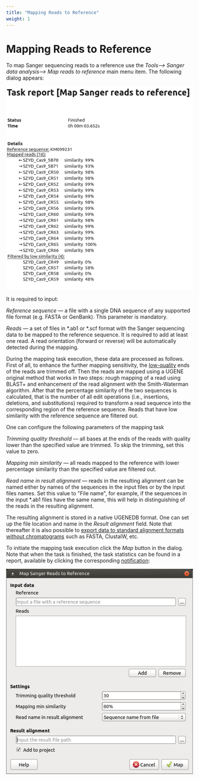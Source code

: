 ```yaml
---
title: "Mapping Reads to Reference"
weight: 1
---
```



# Mapping Reads to Reference

To map Sanger sequencing reads to a reference use the _Tools–> Sanger data analysis–> Map reads to reference_ main menu item. The following dialog appears:


![](/images/65929762/65929763.png)

It is required to input:

_Reference sequence_ — a file with a single DNA sequence of any supported file format (e.g. FASTA or GenBank). This parameter is mandatory.

_Reads_ — a set of files in \*.ab1 or \*.scf format with the Sanger sequencing data to be mapped to the reference sequence. It is required to add at least one read. A read orientation (forward or reverse) will be automatically detected during the mapping.

During the mapping task execution, these data are processed as follows. First of all, to enhance the further mapping sensitivity, the [low-quality](https://en.wikipedia.org/wiki/Phred_quality_score) ends of the reads are trimmed off. Then the reads are mapped using a UGENE original method that works in two steps: rough mapping of a read using BLAST+ and enhancement of the read alignment with the Smith-Waterman algorithm. After that the percentage similarity of the two sequences is calculated, that is the number of all edit operations (i.e., insertions, deletions, and substitutions) required to transform a read sequence into the corresponding region of the reference sequence. Reads that have low similarity with the reference sequence are filtered out.

One can configure the following parameters of the mapping task

_Trimming quality threshold_ — all bases at the ends of the reads with quality lower than the specified value are trimmed. To skip the trimming, set this value to zero.

_Mapping min similarity_ — all reads mapped to the reference with lower percentage similarity than the specified value are filtered out.

_Read name in result alignment_ — reads in the resulting alignment can be named either by names of the sequences in the input files or by the input files names. Set this value to "File name", for example, if the sequences in the input \*.ab1 files have the same name, this will help in distinguishing of the reads in the resulting alignment.

The resulting alignment is stored in a native UGENEDB format. One can set up the file location and name in the _Result alignment_ field. Note that thereafter it is also possible to [export data to standard alignment formats without chromatograms](exporting-alignment-without-chromatograms.md) such as FASTA, ClustalW, etc.

To initiate the mapping task execution click the _Map_ button in the dialog. Note that when the task is finished, the task statistics can be found in a report, available by clicking the corresponding [notification](notifications.md):


![](/images/65929762/65929764.png)
